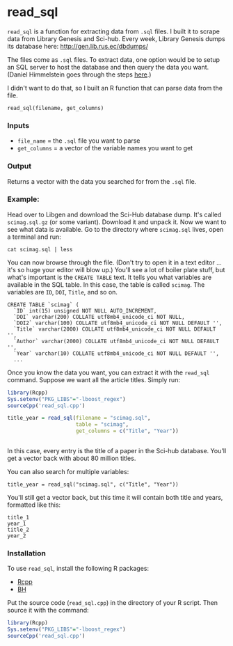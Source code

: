 # read_sql

`read_sql` is a function for extracting data from `.sql` files. I built it to scrape data from Library Genesis and Sci-hub. Every week, Library Genesis dumps its database here: http://gen.lib.rus.ec/dbdumps/

The files come as `.sql` files. To extract data, one option would be to setup an SQL server to host the database and then query the data you want. 
(Daniel Himmelstein goes through the steps [here](https://github.com/greenelab/scihub/tree/b8e257a24375f3151619f42d4cd56e7e4fa21d1c/download/libgen).)

I didn't want to do that, so I built an R function that can parse data from the file. 

``` 
read_sql(filename, get_columns)
```

### Inputs

* `file_name` = the `.sql` file you want to parse
* `get_columns` =  a vector of the variable names you want to get


### Output

Returns a vector with the data you searched for from the `.sql` file.



### Example:

Head over to Libgen and download the Sci-Hub database dump. It's called `scimag.sql.gz` (or some variant). Download it and unpack it. Now we want to see what data is available. Go to the directory where `scimag.sql` lives, open a terminal and run:

`cat scimag.sql | less`

You can now browse through the file. (Don't try to open it in a text editor ... it's so huge your editor will blow up.) You'll see a lot of boiler plate stuff, but what's important is the `CREATE TABLE` text. It tells you what variables are available in the SQL table. In this case, the table is called `scimag`. The variables are `ID`, `DOI`, `Title`, and so on. 


```
CREATE TABLE `scimag` (
  `ID` int(15) unsigned NOT NULL AUTO_INCREMENT,
  `DOI` varchar(200) COLLATE utf8mb4_unicode_ci NOT NULL,
  `DOI2` varchar(100) COLLATE utf8mb4_unicode_ci NOT NULL DEFAULT '',
  `Title` varchar(2000) COLLATE utf8mb4_unicode_ci NOT NULL DEFAULT '',
  `Author` varchar(2000) COLLATE utf8mb4_unicode_ci NOT NULL DEFAULT '',
  `Year` varchar(10) COLLATE utf8mb4_unicode_ci NOT NULL DEFAULT '',
  ...
```

Once you know the data you want, you can extract it with the `read_sql` command. Suppose we want all the article titles. Simply run:


```R
library(Rcpp)
Sys.setenv("PKG_LIBS"="-lboost_regex")
sourceCpp('read_sql.cpp')

title_year = read_sql(filename = "scimag.sql", 
                      table = "scimag",
                      get_columns = c("Title", "Year"))
              
```

In this case, every entry is the title of a paper in the Sci-hub database. You'll get a vector back with about 80 million titles. 

You can also search for multiple variables:

```
title_year = read_sql("scimag.sql", c("Title", "Year"))
```

You'll still get a vector back, but this time it will contain both title and years, formatted like this:

```
title_1
year_1
title_2
year_2
```


### Installation

To use `read_sql`, install the following R packages:
 * [Rcpp](https://cran.r-project.org/web/packages/Rcpp/index.html) 
 * [BH](https://cran.r-project.org/web/packages/BH/index.html) 
 

Put the source code (`read_sql.cpp`) in the directory of your R script. Then source it with the command:

```R
library(Rcpp)
Sys.setenv("PKG_LIBS"="-lboost_regex")
sourceCpp('read_sql.cpp')
```

